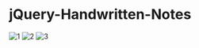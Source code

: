 # jQuery-Handwritten-Notes
![1](https://github.com/atultembhekar/jQuery-Handwritten-Notes/assets/127327717/499484eb-0297-4531-a6cd-dcf055c346b6)
![2](https://github.com/atultembhekar/jQuery-Handwritten-Notes/assets/127327717/63fa34fa-d303-4286-9f5c-d690e3dc578a)
![3](https://github.com/atultembhekar/jQuery-Handwritten-Notes/assets/127327717/3dd15ea2-9c21-421e-a3e4-5e32c2f50516)
